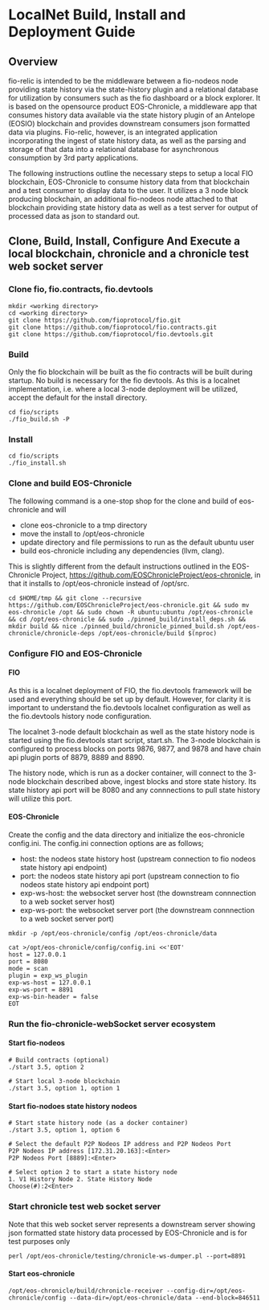 # LocalNet Build, Install and Deployment Guide

## Overview
fio-relic is intended to be the middleware between a fio-nodeos node providing state history via the state-history plugin and a relational database for utilization by consumers such as the fio dashboard or a block explorer. It is based on the opensource product EOS-Chronicle, a middleware app that consumes history data available via the state history plugin of an Antelope (EOSIO) blockchain and provides downstream consumers json formatted data via plugins. Fio-relic, however, is an integrated application incorporating the ingest of state history data, as well as the parsing and storage of that data into a relational database for asynchronous consumption by 3rd party applications.

The following instructions outline the necessary steps to setup a local FIO blockchain, EOS-Chronicle to consume history data from that blockchain and a test consumer to display data to the user. It utilizes a 3 node block producing blockchain, an additional fio-nodeos node attached to that blockchain providing state history data as well as a test server for output of processed data as json to standard out.

## Clone, Build, Install, Configure And Execute a local blockchain, chronicle and a chronicle test web socket server

### Clone fio, fio.contracts, fio.devtools

```shell
mkdir <working directory>
cd <working directory>
git clone https://github.com/fioprotocol/fio.git
git clone https://github.com/fioprotocol/fio.contracts.git
git clone https://github.com/fioprotocol/fio.devtools.git
```

### Build
Only the fio blockchain will be built as the fio contracts will be built during startup. No build is necessary for the fio devtools. As this is a localnet implementation, i.e. where a local 3-node deployment will be utilized, accept the default for the install directory. 


```shell
cd fio/scripts
./fio_build.sh -P
```

### Install
```shell
cd fio/scripts
./fio_install.sh
```

### Clone and build EOS-Chronicle
The following command is a one-stop shop for the clone and build of eos-chronicle and will
* clone eos-chronicle to a tmp directory
* move the install to /opt/eos-chronicle
* update directory and file permissions to run as the default ubuntu user
* build eos-chronicle including any dependencies (llvm, clang).

This is slightly different from the default instructions outlined in the EOS-Chronicle Project, https://github.com/EOSChronicleProject/eos-chronicle, in that it installs to /opt/eos-chronicle instead of /opt/src.

```shell
cd $HOME/tmp && git clone --recursive https://github.com/EOSChronicleProject/eos-chronicle.git && sudo mv eos-chronicle /opt && sudo chown -R ubuntu:ubuntu /opt/eos-chronicle && cd /opt/eos-chronicle && sudo ./pinned_build/install_deps.sh && mkdir build && nice ./pinned_build/chronicle_pinned_build.sh /opt/eos-chronicle/chronicle-deps /opt/eos-chronicle/build $(nproc)
```

### Configure FIO and EOS-Chronicle

#### FIO
As this is a localnet deployment of FIO, the fio.devtools framework will be used and everything should be set up by default. However, for clarity it is important to understand the fio.devtools localnet configuration as well as the fio.devtools history node configuration.

The localnet 3-node default blockchain as well as the state history node is started using the fio.devtools start script, start.sh. The 3-node blockchain is configured to process blocks on ports 9876, 9877, and 9878 and have chain api plugin ports of 8879, 8889 and 8890.

The history node, which is run as a docker container, will connect to the 3-node blockchain described above, ingest blocks and store state history. Its state history api port will be 8080 and any connnections to pull state history will utilize this port. 

#### EOS-Chronicle
Create the config and the data directory and initialize the eos-chronicle config.ini. The config.ini connection options are as follows;
* host: the nodeos state history host (upstream connection to fio nodeos state history api endpoint)
* port: the nodeos state history api port (upstream connection to fio nodeos state history api endpoint port)
* exp-ws-host: the websocket server host (the downstream connnection to a web socket server host)
* exp-ws-port: the websocket server port (the downstream connnection to a web socket server port)

```shell
mkdir -p /opt/eos-chronicle/config /opt/eos-chronicle/data

cat >/opt/eos-chronicle/config/config.ini <<'EOT'
host = 127.0.0.1
port = 8080
mode = scan
plugin = exp_ws_plugin
exp-ws-host = 127.0.0.1
exp-ws-port = 8891
exp-ws-bin-header = false
EOT
```

### Run the fio-chronicle-webSocket server ecosystem
#### Start fio-nodeos
```shell
# Build contracts (optional)
./start 3.5, option 2

# Start local 3-node blockchain
./start 3.5, option 1, option 1
```

#### Start fio-nodoes state history nodeos
```shell
# Start state history node (as a docker container)
./start 3.5, option 1, option 6

# Select the default P2P Nodeos IP address and P2P Nodeos Port
P2P Nodeos IP address [172.31.20.163]:<Enter>
P2P Nodeos Port [8889]:<Enter>

# Select option 2 to start a state history node
1. V1 History Node 2. State History Node
Choose(#):2<Enter>
```

### Start chronicle test web socket server
Note that this web socket server represents a downstream server showing json formatted state history data processed by EOS-Chronicle and is for test purposes only

```shell
perl /opt/eos-chronicle/testing/chronicle-ws-dumper.pl --port=8891
```

#### Start eos-chronicle
```shell
/opt/eos-chronicle/build/chronicle-receiver --config-dir=/opt/eos-chronicle/config --data-dir=/opt/eos-chronicle/data --end-block=846511
```

